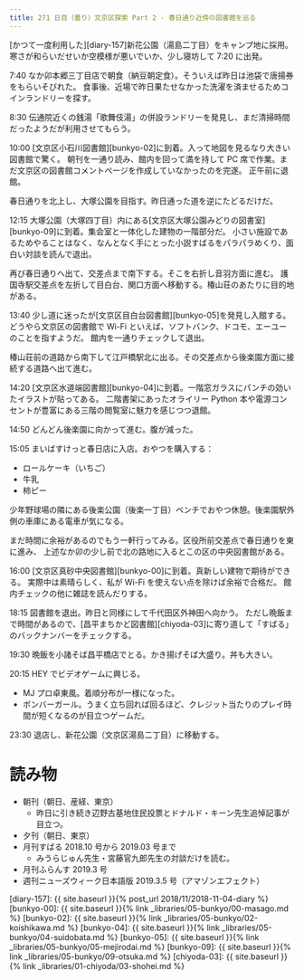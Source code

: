 ```yaml
---
title: 271 日目（曇り）文京区探索 Part 2 - 春日通り近傍の図書館を巡る
---
```


[かつて一度利用した][diary-157]新花公園（湯島二丁目）をキャンプ地に採用。寒さが和らいだせいか空模様が悪いでいか、少し寝坊して 7:20 に出発。

7:40 なか卯本郷三丁目店で朝食（納豆朝定食）。そういえば昨日は池袋で唐揚券をもらいそびれた。
食事後、近場で昨日果たせなかった洗濯を済ませるためコインランドリーを探す。

8:30 伝通院近くの銭湯「歌舞伎湯」の併設ランドリーを発見し、まだ清掃時間だったようだが利用させてもらう。

10:00 [文京区小石川図書館][bunkyo-02]に到着。入って地図を見るなり大きい図書館で驚く。
朝刊を一通り読み、館内を回って満を持して PC 席で作業。まだ文京区の図書館コメントページを作成していなかったのを完遂。
正午前に退館。

春日通りを北上し、大塚公園を目指す。昨日通った道を逆にたどるだけだ。

12:15 大塚公園（大塚四丁目）内にある[文京区大塚公園みどりの図書室][bunkyo-09]に到着。集会室と一体化した建物の一階部分だ。
小さい施設であるためやることはなく、なんとなく手にとった小説すばるをパラパラめくり、面白い対談を読んで退出。

再び春日通りへ出て、交差点まで南下する。そこを右折し音羽方面に進む。
護国寺駅交差点を左折して目白台、関口方面へ移動する。椿山荘のあたりに目的地がある。

13:40 少し道に迷ったが[文京区目白台図書館][bunkyo-05]を発見し入館する。
どうやら文京区の図書館で Wi-Fi といえば、ソフトバンク、ドコモ、エーユーのことを指すようだ。
館内を一通りチェックして退出。

椿山荘前の道路から南下して江戸橋駅北に出る。その交差点から後楽園方面に接続する道路へ出て進む。

14:20 [文京区水道端図書館][bunkyo-04]に到着。一階窓ガラスにパンチの効いたイラストが貼ってある。
二階書架にあったオライリー Python 本や電源コンセントが豊富にある三階の閲覧室に魅力を感じつつ退館。

14:50 どんどん後楽園に向かって進む。腹が減った。

15:05 まいばすけっと春日店に入店。おやつを購入する：
* ロールケーキ（いちご）
* 牛乳
* 柿ピー

少年野球場の隣にある後楽公園（後楽一丁目）ベンチでおやつ休憩。後楽園駅外側の車庫にある電車が気になる。

まだ時間に余裕があるのでもう一軒行ってみる。区役所前交差点で春日通りを東に進み、
上述なか卯の少し前で北の路地に入るとこの区の中央図書館がある。

16:00 [文京区真砂中央図書館][bunkyo-00]に到着。真新しい建物で期待ができる。
実際中は素晴らしく、私が Wi-Fi を使えない点を除けば余裕で合格だ。
館内チェックの他に雑誌を読んだりする。

18:15 図書館を退出。昨日と同様にして千代田区外神田へ向かう。
ただし晩飯まで時間があるので、[昌平まちかど図書館][chiyoda-03]に寄り道して「すばる」のバックナンバーをチェックする。

19:30 晩飯を小諸そば昌平橋店でとる。かき揚げそば大盛り。丼も大きい。

20:15 HEY でビデオゲームに興じる。
* MJ プロ卓東風。着順分布が一様になった。
* ボンバーガール。うまく立ち回れば回るほど、クレジット当たりのプレイ時間が短くなるのが目立つゲームだ。

23:30 退店し、新花公園（文京区湯島二丁目）に移動する。

# 読み物

* 朝刊（朝日、産経、東京）
  * 昨日に引き続き辺野古基地住民投票とドナルド・キーン先生追悼記事が目立つ。
* 夕刊（朝日、東京）
* 月刊すばる 2018.10 号から 2019.03 号まで
  * みうらじゅん先生・宮藤官九郎先生の対談だけを読む。
* 月刊ふらんす 2019.3 号
* 週刊ニューズウィーク日本語版 2019.3.5 号（アマゾンエフェクト）

[diary-157]: {{ site.baseurl }}{% post_url 2018/11/2018-11-04-diary %}
[bunkyo-00]: {{ site.baseurl }}{% link _libraries/05-bunkyo/00-masago.md %}
[bunkyo-02]: {{ site.baseurl }}{% link _libraries/05-bunkyo/02-koishikawa.md %}
[bunkyo-04]: {{ site.baseurl }}{% link _libraries/05-bunkyo/04-suidobata.md %}
[bunkyo-05]: {{ site.baseurl }}{% link _libraries/05-bunkyo/05-mejirodai.md %}
[bunkyo-09]: {{ site.baseurl }}{% link _libraries/05-bunkyo/09-otsuka.md %}
[chiyoda-03]: {{ site.baseurl }}{% link _libraries/01-chiyoda/03-shohei.md %}
